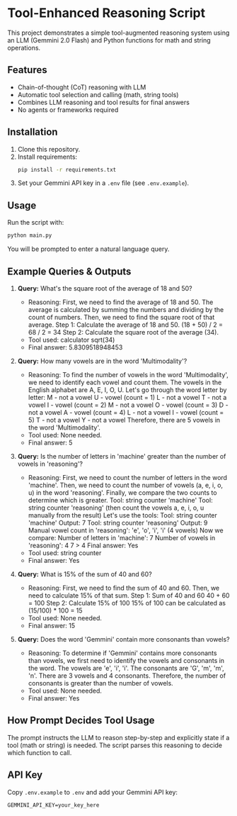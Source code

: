 # Tool-Enhanced Reasoning Script

This project demonstrates a simple tool-augmented reasoning system using an LLM (Gemmini 2.0 Flash) and Python functions for math and string operations.

## Features
- Chain-of-thought (CoT) reasoning with LLM
- Automatic tool selection and calling (math, string tools)
- Combines LLM reasoning and tool results for final answers
- No agents or frameworks required

## Installation
1. Clone this repository.
2. Install requirements:
   ```bash
   pip install -r requirements.txt
   ```
3. Set your Gemmini API key in a `.env` file (see `.env.example`).

## Usage
Run the script with:
```bash
python main.py
```
You will be prompted to enter a natural language query.

## Example Queries & Outputs
1. **Query:** What's the square root of the average of 18 and 50?
   - Reasoning: First, we need to find the average of 18 and 50.  The average is calculated by summing the numbers and dividing by the count of numbers.  Then, we need to find the square root of that average.
   Step 1: Calculate the average of 18 and 50.
   (18 + 50) / 2 = 68 / 2 = 34
   Step 2: Calculate the square root of the average (34).
   - Tool used: calculator sqrt(34)
   - Final answer: 5.8309518948453

2. **Query:** How many vowels are in the word 'Multimodality'?
   - Reasoning: To find the number of vowels in the word 'Multimodality', we need to identify each vowel and count them. The vowels in the English alphabet are A, E, I, O, U. Let's go through the word letter by letter:
   M - not a vowel
   U - vowel (count = 1)
   L - not a vowel
   T - not a vowel
   I - vowel (count = 2)
   M - not a vowel
   O - vowel (count = 3)
   D - not a vowel
   A - vowel (count = 4)
   L - not a vowel
   I - vowel (count = 5)
   T - not a vowel
   Y - not a vowel
Therefore, there are 5 vowels in the word 'Multimodality'.
   - Tool used: None needed.
   - Final answer: 5

3. **Query:** Is the number of letters in 'machine' greater than the number of vowels in 'reasoning'?
   - Reasoning: First, we need to count the number of letters in the word 'machine'.  Then, we need to count the number of vowels (a, e, i, o, u) in the word 'reasoning'. Finally, we compare the two counts to determine which is greater.
   Tool: string counter 'machine'
   Tool: string counter 'reasoning' (then count the vowels a, e, i, o, u manually from the result)
   Let's use the tools:
   Tool: string counter 'machine'
   Output: 7
   Tool: string counter 'reasoning'
   Output: 9
   Manual vowel count in 'reasoning':  'e', 'o', 'i', 'i'  (4 vowels)
   Now we compare:
   Number of letters in 'machine': 7
   Number of vowels in 'reasoning': 4
   7 > 4
   Final answer: Yes
   - Tool used: string counter
   - Final answer: Yes

4. **Query:** What is 15% of the sum of 40 and 60?
   - Reasoning: First, we need to find the sum of 40 and 60. Then, we need to calculate 15% of that sum.
   Step 1: Sum of 40 and 60
   40 + 60 = 100
   Step 2: Calculate 15% of 100
   15% of 100 can be calculated as (15/100) * 100 = 15
   - Tool used: None needed.
   - Final answer: 15

5. **Query:** Does the word 'Gemmini' contain more consonants than vowels?
   - Reasoning: To determine if 'Gemmini' contains more consonants than vowels, we first need to identify the vowels and consonants in the word. The vowels are 'e', 'i', 'i'. The consonants are 'G', 'm', 'm', 'n'.  There are 3 vowels and 4 consonants.  Therefore, the number of consonants is greater than the number of vowels.
   - Tool used: None needed.
   - Final answer: Yes

## How Prompt Decides Tool Usage
The prompt instructs the LLM to reason step-by-step and explicitly state if a tool (math or string) is needed. The script parses this reasoning to decide which function to call.

## API Key
Copy `.env.example` to `.env` and add your Gemmini API key:
```
GEMMINI_API_KEY=your_key_here
``` 
